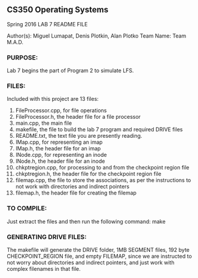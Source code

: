 ## CS350 Operating Systems

Spring 2016
LAB 7 README FILE

Author(s): Miguel Lumapat, Denis Plotkin, Alan Plotko
Team Name: Team M.A.D.

### PURPOSE:

Lab 7 begins the part of Program 2 to simulate LFS.

### FILES:

Included with this project are 13 files:

1) FileProcessor.cpp, for file operations
2) FileProcessor.h, the header file for a file processor
3) main.cpp, the main file
4) makefile, the file to build the lab 7 program and required DRIVE files
5) README.txt, the text file you are presently reading.
6) IMap.cpp, for representing an imap
7) IMap.h, the header file for an imap
8) INode.cpp, for representing an inode
9) INode.h, the header file for an inode
10) chkptregion.cpp, for processing to and from the checkpoint region file
11) chkptregion.h, the header file for the checkpoint region file
12) filemap.cpp, the file to store the associations, as per the instructions to not work with directories and indirect pointers
13) filemap.h, the header file for creating the filemap

### TO COMPILE:

Just extract the files and then run the following command: make

### GENERATING DRIVE FILES:

The makefile will generate the DRIVE folder, 1MB SEGMENT files, 192 byte CHECKPOINT_REGION file, and empty FILEMAP, since we are instructed to not worry about directories and indirect pointers, and just work with complex filenames in that file.
